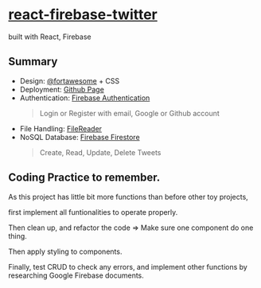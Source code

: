 # [react-firebase-twitter](https://indiu6.github.io/react-firebase-twitter/#/)

built with React, Firebase

## Summary

- Design: [@fortawesome](https://www.npmjs.com/package/@fortawesome/fontawesome-free) + CSS
- Deployment: [Github Page](https://pages.github.com/)
- Authentication: [Firebase Authentication](https://firebase.google.com/docs/auth)
  > Login or Register with email, Google or Github account
- File Handling: [FileReader](https://developer.mozilla.org/en/docs/Web/API/FileReader)
- NoSQL Database: [Firebase Firestore](https://firebase.google.com/docs/firestore)
  > Create, Read, Update, Delete Tweets

## Coding Practice to remember.

As this project has little bit more functions than before other toy projects,

first implement all funtionalities to operate properly.

Then clean up, and refactor the code => Make sure one component do one thing.

Then apply styling to components.

Finally, test CRUD to check any errors, and implement other functions by researching Google Firebase documents.
